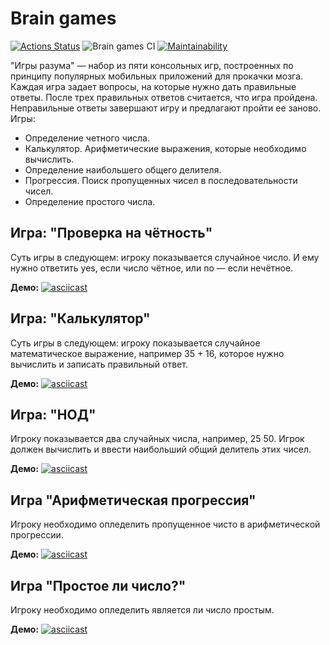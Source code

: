 # Brain games

[![Actions Status](https://github.com/makafonov/python-project-lvl1/workflows/hexlet-check/badge.svg)](https://github.com/makafonov/python-project-lvl1/actions) ![Brain games CI](https://github.com/makafonov/python-project-lvl1/workflows/Brain%20games%20CI/badge.svg) [![Maintainability](https://api.codeclimate.com/v1/badges/54543fe8e81c76b7ffe4/maintainability)](https://codeclimate.com/github/makafonov/python-project-lvl1/maintainability)

"Игры разума" — набор из пяти консольных игр, построенных по принципу популярных мобильных приложений для прокачки мозга. Каждая игра задает вопросы, на которые нужно дать правильные ответы. После трех правильных ответов считается, что игра пройдена. Неправильные ответы завершают игру и предлагают пройти ее заново. Игры:

* Определение четного числа.
* Калькулятор. Арифметические выражения, которые необходимо вычислить.
* Определение наибольшего общего делителя.
* Прогрессия. Поиск пропущенных чисел в последовательности чисел.
* Определение простого числа.

## Игра: "Проверка на чётность"

Суть игры в следующем: игроку показывается случайное число. И ему нужно ответить yes, если число чётное, или no — если нечётное.

**Демо:**
[![asciicast](https://asciinema.org/a/NEVKHLYyeRe5NbscVMXJiV1Cj.svg)](https://asciinema.org/a/NEVKHLYyeRe5NbscVMXJiV1Cj)

## Игра: "Калькулятор"

Суть игры в следующем: игроку показывается случайное математическое выражение, например 35 + 16, которое нужно вычислить и записать правильный ответ.

**Демо:**
[![asciicast](https://asciinema.org/a/390165.svg)](https://asciinema.org/a/390165)

## Игра: "НОД"

Игроку показывается два случайных числа, например, 25 50. Игрок должен вычислить и ввести наибольший общий делитель этих чисел.

**Демо:**
[![asciicast](https://asciinema.org/a/390173.svg)](https://asciinema.org/a/390173)

## Игра "Арифметическая прогрессия"

Игроку необходимо опледелить пропущенное чисто в арифметической прогрессии.

**Демо:**
[![asciicast](https://asciinema.org/a/390177.svg)](https://asciinema.org/a/390177)

## Игра "Простое ли число?"

Игроку необходимо опледелить является ли число простым.

**Демо:**
[![asciicast](https://asciinema.org/a/390181.svg)](https://asciinema.org/a/390181)
